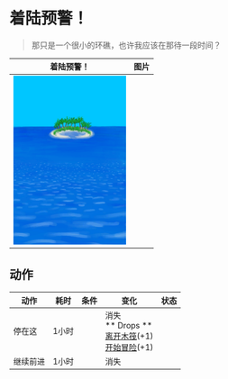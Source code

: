 # 着陆预警！  
> 那只是一个很小的环礁，也许我应该在那待一段时间？  
  
  着陆预警！  |   图片   
 ----  |  ----:   
   |  <img decoding="async" src="Sprite/Atoll.png" href="a.md" style="max-width:300px;max-height:300px;">   
  
## 动作  
动作  |  耗时  |  条件  |  变化  |  状态  
----  |  ----  |  ----  |  ----  |  ----  
停在这<br>  |  1小时  |    |  消失<br>** Drops **<br>  [离开木筏](RaftExitAtoll.md)(+1)<br>  [开始冒险](Start_RaftAtoll.md)(+1)<br>  |    
继续前进<br>  |  1小时  |    |  消失  |    
